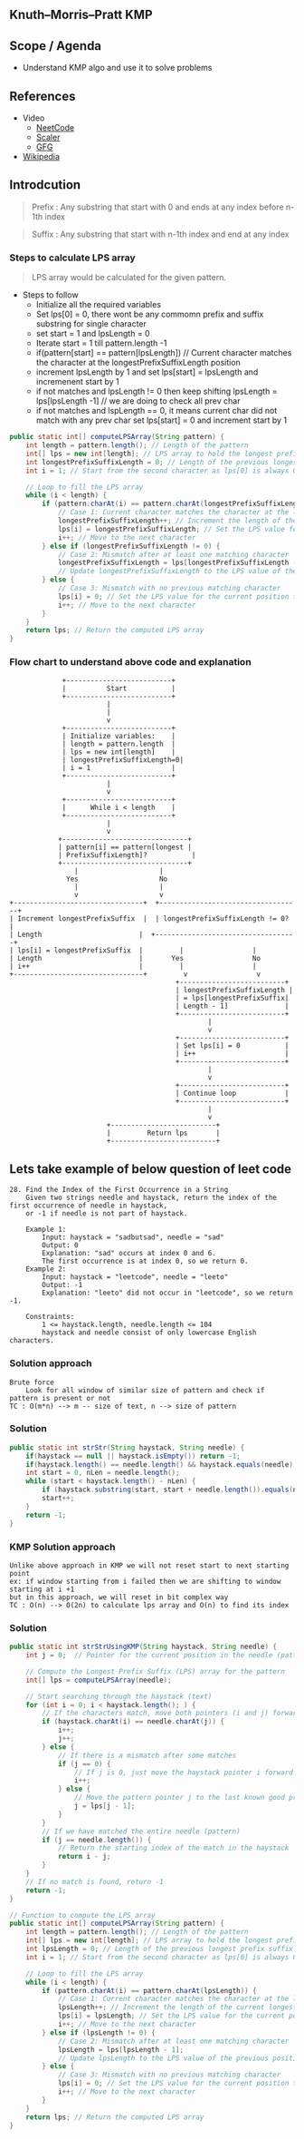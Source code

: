 
## Knuth–Morris–Pratt KMP 

## Scope / Agenda
* Understand KMP algo and use it to solve problems  

## References
* Video
    - [NeetCode](https://www.youtube.com/watch?v=JoF0Z7nVSrA)
    - [Scaler](https://www.scaler.com/topics/data-structures/kmp-algorithm/)
    - [GFG](https://www.geeksforgeeks.org/kmp-algorithm-for-pattern-searching/)
* [Wikipedia](https://en.wikipedia.org/wiki/Knuth%E2%80%93Morris%E2%80%93Pratt_algorithm)
     
## Introdcution

> Prefix : Any substring that start with 0 and ends at any index before n-1th index

> Suffix : Any substring that start with n-1th index and end at any index


### Steps to calculate LPS array
> LPS array would be calculated for the given pattern.
* Steps to follow
    - Initialize all the required variables
    - Set lps[0] = 0, there wont be any commomn prefix  and suffix substring for single character
    - set start = 1 and lpsLength = 0
    - Iterate start = 1 till pattern.length -1
    - if(pattern[start] == pattern[lpsLength]) // Current character matches the character at the longestPrefixSuffixLength position
    - increment lpsLength by 1 and set lps[start] = lpsLength and incremenent start by 1
    - if not matches and lpsLength != 0 then keep shifting lpsLength = lps[lpsLength -1] // we are doing to check all prev char 
    - if not matches and lspLength == 0, it means current char did not match with any prev char
        set lps[start] = 0 and increment start by 1
```java
public static int[] computeLPSArray(String pattern) {
    int length = pattern.length(); // Length of the pattern
    int[] lps = new int[length]; // LPS array to hold the longest prefix suffix values
    int longestPrefixSuffixLength = 0; // Length of the previous longest prefix suffix
    int i = 1; // Start from the second character as lps[0] is always 0

    // Loop to fill the LPS array
    while (i < length) {
        if (pattern.charAt(i) == pattern.charAt(longestPrefixSuffixLength)) {
            // Case 1: Current character matches the character at the longestPrefixSuffixLength position
            longestPrefixSuffixLength++; // Increment the length of the current longest prefix suffix
            lps[i] = longestPrefixSuffixLength; // Set the LPS value for the current position
            i++; // Move to the next character
        } else if (longestPrefixSuffixLength != 0) {
            // Case 2: Mismatch after at least one matching character
            longestPrefixSuffixLength = lps[longestPrefixSuffixLength - 1];
            // Update longestPrefixSuffixLength to the LPS value of the previous position
        } else {
            // Case 3: Mismatch with no previous matching character
            lps[i] = 0; // Set the LPS value for the current position to 0
            i++; // Move to the next character
        }
    }
    return lps; // Return the computed LPS array
}
```

### Flow chart to understand above code and explanation
```plaintext
             +--------------------------+
             |          Start           |
             +--------------------------+
                        |
                        |
                        v
             +--------------------------+
             | Initialize variables:    |
             | length = pattern.length  |
             | lps = new int[length]    |
             | longestPrefixSuffixLength=0|
             | i = 1                    |
             +--------------------------+
                        |
                        v
             +--------------------------+
             |      While i < length    |
             +--------------------------+
                        |
                        v
            +-------------------------------+
            | pattern[i] == pattern[longest |
            | PrefixSuffixLength]?           |
            +-------------------------------+
                |                    |
              Yes                    No
                |                    |
                v                    v
+--------------------------------+  +-----------------------------------+
| Increment longestPrefixSuffix  |  | longestPrefixSuffixLength != 0?   |
| Length                        |  +-----------------------------------+
| lps[i] = longestPrefixSuffix  |         |                 |
| Length                        |       Yes                 No
| i++                           |         |                 |
+--------------------------------+         v                 v
                                         +--------------------------+
                                         | longestPrefixSuffixLength |
                                         | = lps[longestPrefixSuffix|
                                         | Length - 1]              |
                                         +--------------------------+
                                                 |
                                                 v
                                         +--------------------------+
                                         | Set lps[i] = 0           |
                                         | i++                      |
                                         +--------------------------+
                                                 |
                                                 v
                                         +--------------------------+
                                         | Continue loop            |
                                         +--------------------------+
                                                 |
                                                 v
                        +--------------------------+
                        |         Return lps       |
                        +--------------------------+
```
## Lets take example of below question of leet code
    28. Find the Index of the First Occurrence in a String
        Given two strings needle and haystack, return the index of the first occurrence of needle in haystack, 
        or -1 if needle is not part of haystack.

        Example 1:
            Input: haystack = "sadbutsad", needle = "sad"
            Output: 0
            Explanation: "sad" occurs at index 0 and 6.
            The first occurrence is at index 0, so we return 0.
        Example 2:
            Input: haystack = "leetcode", needle = "leeto"
            Output: -1
            Explanation: "leeto" did not occur in "leetcode", so we return -1.

        Constraints:
            1 <= haystack.length, needle.length <= 104
            haystack and needle consist of only lowercase English characters.

### Solution approach
    Brute force
        Look for all window of similar size of pattern and check if pattern is present or not
    TC : O(m*n) --> m -- size of text, n --> size of pattern

### Solution
```java
public static int strStr(String haystack, String needle) {
    if(haystack == null || haystack.isEmpty()) return -1;
    if(haystack.length() == needle.length() && haystack.equals(needle) ) return 0;
    int start = 0, nLen = needle.length();
    while (start < haystack.length() - nLen) {
        if (haystack.substring(start, start + needle.length()).equals(needle)) return start;
        start++;
    }
    return -1;
}
```

### KMP Solution approach
    Unlike above approach in KMP we will not reset start to next starting point
    ex: if window starting from i failed then we are shifting to window starting at i +1
    but in this approach, we will reset in bit complex way
    TC : O(n) --> O(2n) to calculate lps array and O(n) to find its index

### Solution
```java
public static int strStrUsingKMP(String haystack, String needle) {
    int j = 0;  // Pointer for the current position in the needle (pattern)

    // Compute the Longest Prefix Suffix (LPS) array for the pattern
    int[] lps = computeLPSArray(needle);

    // Start searching through the haystack (text)
    for (int i = 0; i < haystack.length(); ) {
        // If the characters match, move both pointers (i and j) forward
        if (haystack.charAt(i) == needle.charAt(j)) {
            i++;
            j++;
        } else {
            // If there is a mismatch after some matches
            if (j == 0) {
                // If j is 0, just move the haystack pointer i forward
                i++;
            } else {
                // Move the pattern pointer j to the last known good prefix position
                j = lps[j - 1];
            }
        }
        // If we have matched the entire needle (pattern)
        if (j == needle.length()) {
            // Return the starting index of the match in the haystack
            return i - j;
        }
    }
    // If no match is found, return -1
    return -1;
}

// Function to compute the LPS array
public static int[] computeLPSArray(String pattern) {
    int length = pattern.length(); // Length of the pattern
    int[] lps = new int[length]; // LPS array to hold the longest prefix suffix values
    int lpsLength = 0; // Length of the previous longest prefix suffix
    int i = 1; // Start from the second character as lps[0] is always 0

    // Loop to fill the LPS array
    while (i < length) {
        if (pattern.charAt(i) == pattern.charAt(lpsLength)) {
            // Case 1: Current character matches the character at the lpsLength position
            lpsLength++; // Increment the length of the current longest prefix suffix
            lps[i] = lpsLength; // Set the LPS value for the current position
            i++; // Move to the next character
        } else if (lpsLength != 0) {
            // Case 2: Mismatch after at least one matching character
            lpsLength = lps[lpsLength - 1];
            // Update lpsLength to the LPS value of the previous position
        } else {
            // Case 3: Mismatch with no previous matching character
            lps[i] = 0; // Set the LPS value for the current position to 0
            i++; // Move to the next character
        }
    }
    return lps; // Return the computed LPS array
}
```
